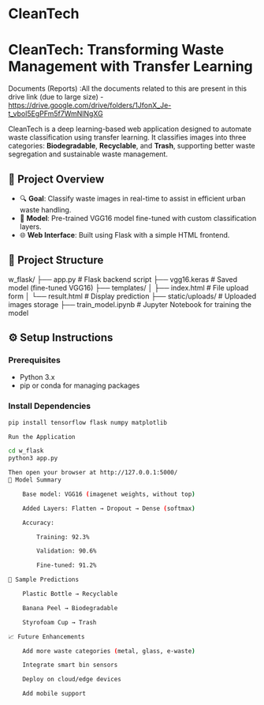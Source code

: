 # CleanTech
# CleanTech: Transforming Waste Management with Transfer Learning
Documents (Reports) :All the documents related to this are present in this drive link (due to large size) - https://drive.google.com/drive/folders/1JfonX_Je-t_vbol5EgPFm5f7WmNlNgXG

CleanTech is a deep learning-based web application designed to automate waste classification using transfer learning. It classifies images into three categories: **Biodegradable**, **Recyclable**, and **Trash**, supporting better waste segregation and sustainable waste management.

## 🧠 Project Overview

- 🔍 **Goal**: Classify waste images in real-time to assist in efficient urban waste handling.
- 🧰 **Model**: Pre-trained VGG16 model fine-tuned with custom classification layers.
- 🌐 **Web Interface**: Built using Flask with a simple HTML frontend.

## 📁 Project Structure

w_flask/
├── app.py # Flask backend script
├── vgg16.keras # Saved model (fine-tuned VGG16)
├── templates/
│ ├── index.html # File upload form
│ └── result.html # Display prediction
├── static/uploads/ # Uploaded images storage
├── train_model.ipynb # Jupyter Notebook for training the model


## ⚙️ Setup Instructions

### Prerequisites
- Python 3.x
- pip or conda for managing packages

### Install Dependencies
```bash
pip install tensorflow flask numpy matplotlib

Run the Application

cd w_flask
python3 app.py

Then open your browser at http://127.0.0.1:5000/
🧪 Model Summary

    Base model: VGG16 (imagenet weights, without top)

    Added Layers: Flatten → Dropout → Dense (softmax)

    Accuracy:

        Training: 92.3%

        Validation: 90.6%

        Fine-tuned: 91.2%

📸 Sample Predictions

    Plastic Bottle → Recyclable

    Banana Peel → Biodegradable

    Styrofoam Cup → Trash

📈 Future Enhancements

    Add more waste categories (metal, glass, e-waste)

    Integrate smart bin sensors

    Deploy on cloud/edge devices

    Add mobile support
